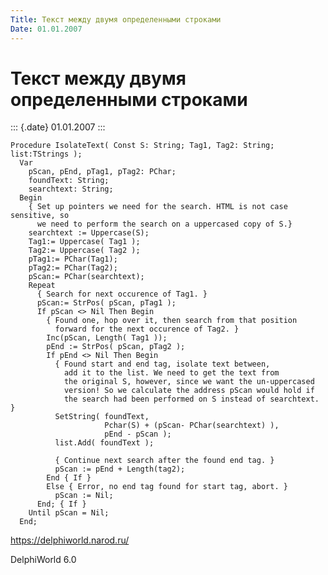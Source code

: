 ```yaml
---
Title: Текст между двумя определенными строками
Date: 01.01.2007
---
```



Текст между двумя определенными строками
========================================

::: {.date}
01.01.2007
:::

    Procedure IsolateText( Const S: String; Tag1, Tag2: String; list:TStrings );
      Var
        pScan, pEnd, pTag1, pTag2: PChar;
        foundText: String;
        searchtext: String;
      Begin
        { Set up pointers we need for the search. HTML is not case sensitive, so
          we need to perform the search on a uppercased copy of S.}
        searchtext := Uppercase(S);
        Tag1:= Uppercase( Tag1 );
        Tag2:= Uppercase( Tag2 );
        pTag1:= PChar(Tag1);
        pTag2:= PChar(Tag2);
        pScan:= PChar(searchtext);
        Repeat
          { Search for next occurence of Tag1. }
          pScan:= StrPos( pScan, pTag1 );
          If pScan <> Nil Then Begin
            { Found one, hop over it, then search from that position
              forward for the next occurence of Tag2. }
            Inc(pScan, Length( Tag1 ));
            pEnd := StrPos( pScan, pTag2 );
            If pEnd <> Nil Then Begin
              { Found start and end tag, isolate text between,
                add it to the list. We need to get the text from
                the original S, however, since we want the un-uppercased
                version! So we calculate the address pScan would hold if
                the search had been performed on S instead of searchtext. }
              SetString( foundText, 
                         Pchar(S) + (pScan- PChar(searchtext) ),
                         pEnd - pScan );
              list.Add( foundText );
     
              { Continue next search after the found end tag. }
              pScan := pEnd + Length(tag2);
            End { If }
            Else { Error, no end tag found for start tag, abort. }
              pScan := Nil;
          End; { If }
        Until pScan = Nil;
      End;
     

<https://delphiworld.narod.ru/>

DelphiWorld 6.0

 
